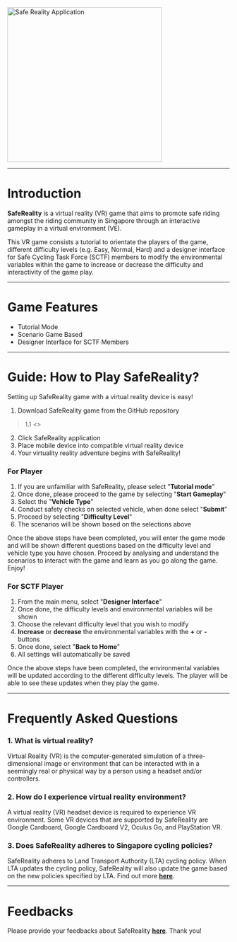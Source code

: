 <img src="https://cdn.glitch.com/9233de66-b45d-4647-928d-3fa5216fb051%2FSafeRealityLogo.jpg?1542859091160" width="350" title="Safe Reality Application">

***

# Introduction
> 
**SafeReality** is a virtual reality (VR) game that aims to promote safe riding amongst the riding community in Singapore through an interactive gameplay in a virtual environment (VE). 

>
This VR game consists a tutorial to orientate the players of the game, different difficulty levels (e.g. Easy, Normal, Hard) and a designer interface for Safe Cycling Task Force (SCTF) members to modify the environmental variables within the game to increase or decrease the difficulty and interactivity of the game play. 

*** 

# Game Features
* Tutorial Mode
* Scenario Game Based
* Designer Interface for SCTF Members


***

# Guide: How to Play SafeReality?
> 
Setting up SafeReality game with a virtual reality device is easy! 
1. Download SafeReality game from the GitHub repository
> 1.1 <<Insert URL here>>


2. Click SafeReality application 
3. Place mobile device into compatible virtual reality device
4. Your virtuality reality adventure begins with SafeReality!

### For Player
1. If you are unfamiliar with SafeReality, please select "**Tutorial mode**" 
2. Once done, please proceed to the game by selecting "**Start Gameplay**"
3. Select the "**Vehicle Type**" 
4. Conduct safety checks on selected vehicle, when done select "**Submit**"
5. Proceed by selecting "**Difficulty Level**"
6. The scenarios will be shown based on the selections above


> 
Once the above steps have been completed, you will enter the game mode and will be shown different questions based on the difficulty level and vehicle type you have chosen. Proceed by analysing and understand the scenarios to interact with the game and learn as you go along the game. Enjoy!

### For SCTF Player
1. From the main menu, select "**Designer Interface**"
2. Once done, the difficulty levels and environmental variables will be shown
3. Choose the relevant difficulty level that you wish to modify
4. **Increase** or **decrease** the environmental variables with the **+** or **-** buttons
5. Once done, select "**Back to Home**"
6. All settings will automatically be saved

> 
Once the above steps have been completed, the environmental variables will be updated according to the different difficulty levels. The player will be able to see these updates when they play the game. 

*** 

# Frequently Asked Questions 
### 1. What is virtual reality?
> 
Virtual Reality (VR) is the computer-generated simulation of a three-dimensional image or environment that can be interacted with in a seemingly real or physical way by a person using a headset and/or controllers.

### 2. How do I experience virtual reality environment? 
> 
A virtual reality (VR) headset device is required to experience VR environment. Some VR devices that are supported by SafeReality are Google Cardboard, Google Cardboard V2, Oculus Go, and PlayStation VR.

### 3. Does SafeReality adheres to Singapore cycling policies?
> 
SafeReality adheres to Land Transport Authority (LTA) cycling policy. When LTA updates the cycling policy, SafeReality will also update the game based on the new policies specified by LTA. Find out more <a href="https://www.lta.gov.sg/content/dam/ltaweb/corp/GreenTransport/files/Your%20Guide%20to%20Intra-Town%20Cycling.pdf">**here**</a>.


*** 

# Feedbacks
> 
Please provide your feedbacks about SafeReality <a href="https://docs.google.com/forms/d/e/1FAIpQLSfTCzxHlmLBTDJzQ5-XcXZc1b_8I22vrUhUSR8NgNNsQaKoXQ/viewform?embedded=true">**here**</a>. Thank you!


